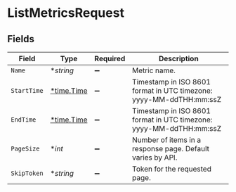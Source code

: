 # ListMetricsRequest


## Fields

| Field                                                              | Type                                                               | Required                                                           | Description                                                        |
| ------------------------------------------------------------------ | ------------------------------------------------------------------ | ------------------------------------------------------------------ | ------------------------------------------------------------------ |
| `Name`                                                             | **string*                                                          | :heavy_minus_sign:                                                 | Metric name.                                                       |
| `StartTime`                                                        | [*time.Time](https://pkg.go.dev/time#Time)                         | :heavy_minus_sign:                                                 | Timestamp in ISO 8601 format in UTC timezone: yyyy-MM-ddTHH:mm:ssZ |
| `EndTime`                                                          | [*time.Time](https://pkg.go.dev/time#Time)                         | :heavy_minus_sign:                                                 | Timestamp in ISO 8601 format in UTC timezone: yyyy-MM-ddTHH:mm:ssZ |
| `PageSize`                                                         | **int*                                                             | :heavy_minus_sign:                                                 | Number of items in a response page. Default varies by API.         |
| `SkipToken`                                                        | **string*                                                          | :heavy_minus_sign:                                                 | Token for the requested page.                                      |